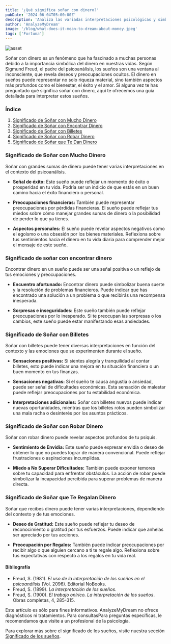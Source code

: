 ```yaml
---
title: '¿Qué significa soñar con dinero?'
pubDate: '2024-06-04T05:00:00Z'
description: 'Analiza las variadas interpretaciones psicológicas y simbólicas de los sueños que involucran dinero, para descubrir los significados subyacentes de estos sueños.'
author: 'AnalyzeMyDream'
image: '/blog/what-does-it-mean-to-dream-about-money.jpeg'
tags: ['Fortuna']
---
```


![asset](/blog/what-does-it-mean-to-dream-about-money.jpeg)

Soñar con dinero es un fenómeno que ha fascinado a muchas personas debido a la importancia simbólica del dinero en nuestras vidas. Según Sigmund Freud, el padre del psicoanálisis, los sueños son una ventana al inconsciente, que revela deseos y preocupaciones ocultos. El dinero en sueños puede representar no solo riqueza material, sino también aspectos más profundos como el bienestar, el éxito y el amor. Si alguna vez te has preguntado qué significa soñar con dinero, aquí te ofrecemos una guía detallada para interpretar estos sueños.

### Índice

1. [Significado de Soñar con Mucho Dinero](#significado-de-soñar-con-mucho-dinero)
2. [Significado de Soñar con Encontrar Dinero](#significado-de-soñar-con-encontrar-dinero)
3. [Significado de Soñar con Billetes](#significado-de-sonar-con-billetes)
4. [Significado de Soñar con Robar Dinero](#significado-de-soñar-con-robar-dinero)
5. [Significado de Soñar que Te Dan Dinero](#significado-de-sonar-que-te-dan-dinero)

### Significado de Soñar con Mucho Dinero

Soñar con grandes sumas de dinero puede tener varias interpretaciones en el contexto del psicoanálisis.

- **Señal de éxito:** Este sueño puede reflejar un momento de éxito o prosperidad en tu vida. Podría ser un indicio de que estás en un buen camino hacia el éxito financiero o personal.

- **Preocupaciones financieras:** También puede representar preocupaciones por pérdidas financieras. El sueño puede reflejar tus miedos sobre cómo manejar grandes sumas de dinero o la posibilidad de perder lo que ya tienes.

- **Aspectos personales:** El sueño puede revelar aspectos negativos como el egoísmo o una obsesión por los bienes materiales. Reflexiona sobre tus sentimientos hacia el dinero en tu vida diaria para comprender mejor el mensaje de este sueño.

### Significado de soñar con encontrar dinero

Encontrar dinero en un sueño puede ser una señal positiva o un reflejo de tus emociones y preocupaciones.

- **Encuentro afortunado:** Encontrar dinero puede simbolizar buena suerte y la resolución de problemas financieros. Puede indicar que has encontrado una solución a un problema o que recibirás una recompensa inesperada.

- **Sorpresas e inseguridades:** Este sueño también puede reflejar preocupaciones por lo inesperado. Si te preocupan las sorpresas o los cambios, este sueño puede estar manifestando esas ansiedades.

### Significado de Soñar con Billetes

Soñar con billetes puede tener diversas interpretaciones en función del contexto y las emociones que se experimenten durante el sueño.

- **Sensaciones positivas:** Si sientes alegría y tranquilidad al contar billetes, esto puede indicar una mejora en tu situación financiera o un buen momento en tus finanzas.

- **Sensaciones negativas:** Si el sueño te causa angustia o ansiedad, puede ser señal de dificultades económicas. Esta sensación de malestar puede reflejar preocupaciones por tu estabilidad económica.

- **Interpretaciones adicionales:** Soñar con billetes nuevos puede indicar nuevas oportunidades, mientras que los billetes rotos pueden simbolizar una mala racha o desinterés por los asuntos prácticos.

### Significado de Soñar con Robar Dinero

Soñar con robar dinero puede revelar aspectos profundos de tu psiquis.

- **Sentimiento de Envidia:** Este sueño puede expresar envidia o deseo de obtener lo que no puedes lograr de manera convencional. Puede reflejar frustraciones o aspiraciones incumplidas.

- **Miedo a No Superar Dificultades:** También puede exponer temores sobre tu capacidad para enfrentar obstáculos. La acción de robar puede simbolizar la incapacidad percibida para superar problemas de manera directa.

### Significado de Soñar que Te Regalan Dinero

Soñar que recibes dinero puede tener varias interpretaciones, dependiendo del contexto y de tus emociones.

- **Deseo de Gratitud:** Este sueño puede reflejar tu deseo de reconocimiento o gratitud por tus esfuerzos. Puede indicar que anhelas ser apreciado por tus acciones.

- **Preocupación por Regalos:** También puede indicar preocupaciones por recibir algo o que alguien cercano a ti te regale algo. Reflexiona sobre tus expectativas con respecto a los regalos en tu vida real.

#### Bibliografía

- Freud, S. (1981). *El uso de la interpretación de los sueños en el psicoanálisis* (Vol. 2096). Editorial NoBooks.
- Freud, S. (1899). *La interpretación de los sueños*.
- Freud, S. (1900). *El trabajo onírico. La interpretación de los sueños*. Obras completas, 4, 285-315.

Este artículo es sólo para fines informativos. AnalyzeMyDream no ofrece diagnósticos ni tratamientos. Para consultasPara preguntas específicas, le recomendamos que visite a un profesional de la psicología.

Para explorar más sobre el significado de los sueños, visite nuestra sección [Significado de los sueños](#).